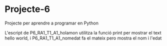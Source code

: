 # Projecte-6
Projecte per aprendre a programar en Python

L'escript de P6_RA1_T1_A1_holamon utilitza la funció print per mostrar el text hello world, i P6_RA1_T1_A1_nomedat fa el mateix pero mostra el nom i l'edat

